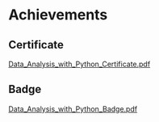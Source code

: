 

# Achievements
## Certificate
[Data_Analysis_with_Python_Certificate.pdf](https://prod-files-secure.s3.us-west-2.amazonaws.com/03e82b26-cccb-4906-bb56-adabcbdc0655/1aa3a050-2338-4a85-85d5-899bad17a31c/Data_Analysis_with_Python_Certificate.pdf?X-Amz-Algorithm=AWS4-HMAC-SHA256&X-Amz-Content-Sha256=UNSIGNED-PAYLOAD&X-Amz-Credential=ASIAZI2LB466QIO2OYFV%2F20250206%2Fus-west-2%2Fs3%2Faws4_request&X-Amz-Date=20250206T171309Z&X-Amz-Expires=3600&X-Amz-Security-Token=IQoJb3JpZ2luX2VjEEkaCXVzLXdlc3QtMiJHMEUCIQCLutx1Jyk6IMjRwGnvHLIMffJRWVGHLaitXr88GCw3%2FAIgU%2BJyDPVyVI7dFsukoHgT72wWPDQBz5iW1P5vHd5Bcdkq%2FwMIYhAAGgw2Mzc0MjMxODM4MDUiDNEQfgq%2FRy4gQbXHkircA66%2ByOlslpRPoK6SAqg7%2BkpvuFGs3pcdA%2F5MjPV70TDv%2BY9EqfdWVJ010N8THbbqui0GG0d2cIG6OXyxi4BI2egGFuJihAOe1RobeqcNl0VS9oO96xUqfgKwU8SsFNDs9dpTFXSyaEZxYtwxLH1KYT94mWp1F%2F4GMPmXmZ3VPs2V6%2F7AMJs7vjg%2B2edtTV10ko43GbG8HSw1MNm896GDIVgbf040P%2BxYZvZ717vACg3s4hkCKV0RrOE8sum%2BzG%2Fc%2Fb3ifx4aYMqFcEPJalKQ13mUJg%2F36F7KzBw%2FRdT4yV0Gmf2FqQ3gQdjyTeAw%2FEaXTISxQvBWTuapl4RUcafHRViVrbB4ZRqoYDX4lT6sUhLQWfCjqt8gywkvkhASM0XvI11diUVfELcbsqzISQpYRBRzJUh18i9DNsX0V9k6H5SlIFYhTe8isbkwxtE8FWrKIavuGRKwuVqnISW1xTnBml3yW%2BXJUIGQd2CLLGIWdrBm04euG0%2FFXZGpxg%2BkbCvqEut5UlBjc0CHQfwrEKsQxG2PGF4z60MWCyS%2B1K4SLzFuAFOBt%2BlYw78WO8CmsdfMmOHnNnSXAvZHNzUFaUnGbY2WodVCqtC5z7fNcRgwLCwfj4ktJ%2FYCVedBHBguMMzRk70GOqUB6CSnqyT1MBkWT2N4WtcOUmI8QzLxkmzb4u6cUL3EFA%2Fyu7DyV2ac7NYspXW4220J0tPLvhaqaJXw5nqqRPjYiz2YNoimotqXHJC%2B23AiN70rCM9Lx6YUFn0UXfOIMUO1OlmssgxwcdGkOo36rXh0e5dr5Jt6qJwF9DiiKkyXJmKkDmYa6xxBY3Z25BAAzDOepdtNxRshEJVDVVHyroEnqbIZEa%2Fd&X-Amz-Signature=a29e1f22b270b1113319990fd254476cae3be826645a422f0699aabbaa2cb436&X-Amz-SignedHeaders=host&x-id=GetObject)
## Badge
[Data_Analysis_with_Python_Badge.pdf](https://prod-files-secure.s3.us-west-2.amazonaws.com/03e82b26-cccb-4906-bb56-adabcbdc0655/4fa9bcf8-b584-40dd-8775-c0bfadf6a6f0/Data_Analysis_with_Python_Badge.pdf?X-Amz-Algorithm=AWS4-HMAC-SHA256&X-Amz-Content-Sha256=UNSIGNED-PAYLOAD&X-Amz-Credential=ASIAZI2LB466QIO2OYFV%2F20250206%2Fus-west-2%2Fs3%2Faws4_request&X-Amz-Date=20250206T171309Z&X-Amz-Expires=3600&X-Amz-Security-Token=IQoJb3JpZ2luX2VjEEkaCXVzLXdlc3QtMiJHMEUCIQCLutx1Jyk6IMjRwGnvHLIMffJRWVGHLaitXr88GCw3%2FAIgU%2BJyDPVyVI7dFsukoHgT72wWPDQBz5iW1P5vHd5Bcdkq%2FwMIYhAAGgw2Mzc0MjMxODM4MDUiDNEQfgq%2FRy4gQbXHkircA66%2ByOlslpRPoK6SAqg7%2BkpvuFGs3pcdA%2F5MjPV70TDv%2BY9EqfdWVJ010N8THbbqui0GG0d2cIG6OXyxi4BI2egGFuJihAOe1RobeqcNl0VS9oO96xUqfgKwU8SsFNDs9dpTFXSyaEZxYtwxLH1KYT94mWp1F%2F4GMPmXmZ3VPs2V6%2F7AMJs7vjg%2B2edtTV10ko43GbG8HSw1MNm896GDIVgbf040P%2BxYZvZ717vACg3s4hkCKV0RrOE8sum%2BzG%2Fc%2Fb3ifx4aYMqFcEPJalKQ13mUJg%2F36F7KzBw%2FRdT4yV0Gmf2FqQ3gQdjyTeAw%2FEaXTISxQvBWTuapl4RUcafHRViVrbB4ZRqoYDX4lT6sUhLQWfCjqt8gywkvkhASM0XvI11diUVfELcbsqzISQpYRBRzJUh18i9DNsX0V9k6H5SlIFYhTe8isbkwxtE8FWrKIavuGRKwuVqnISW1xTnBml3yW%2BXJUIGQd2CLLGIWdrBm04euG0%2FFXZGpxg%2BkbCvqEut5UlBjc0CHQfwrEKsQxG2PGF4z60MWCyS%2B1K4SLzFuAFOBt%2BlYw78WO8CmsdfMmOHnNnSXAvZHNzUFaUnGbY2WodVCqtC5z7fNcRgwLCwfj4ktJ%2FYCVedBHBguMMzRk70GOqUB6CSnqyT1MBkWT2N4WtcOUmI8QzLxkmzb4u6cUL3EFA%2Fyu7DyV2ac7NYspXW4220J0tPLvhaqaJXw5nqqRPjYiz2YNoimotqXHJC%2B23AiN70rCM9Lx6YUFn0UXfOIMUO1OlmssgxwcdGkOo36rXh0e5dr5Jt6qJwF9DiiKkyXJmKkDmYa6xxBY3Z25BAAzDOepdtNxRshEJVDVVHyroEnqbIZEa%2Fd&X-Amz-Signature=1c0b023b7fd68c7b3083d96b6a2e9ab27f8d10169283c6995c4c0e2bb930aabd&X-Amz-SignedHeaders=host&x-id=GetObject)
